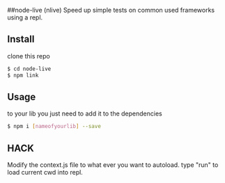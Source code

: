 ##node-live (nlive)
Speed up simple tests on common used frameworks using a repl.


## Install
clone this repo


```sh
$ cd node-live
$ npm link
```


## Usage
to your lib you just need to add it to the dependencies

```sh
$ npm i [nameofyourlib] --save
```

## HACK
Modify the context.js file to what ever you want to autoload.
type "run" to load current cwd into repl.

